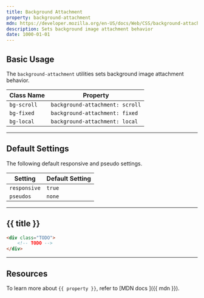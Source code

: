 ```yaml
---
title: Background Attachment
property: background-attachment
mdn: https://developer.mozilla.org/en-US/docs/Web/CSS/background-attachment
description: Sets background image attachment behavior
date: 1000-01-01
---
```


## Basic Usage

The `background-attachment` utilities sets background image attachment behavior.

| Class Name  | Property                        |
| ----------- | ------------------------------- |
| `bg-scroll` | `background-attachment: scroll` |
| `bg-fixed`  | `background-attachment: fixed`  |
| `bg-local`  | `background-attachment: local`  |

---

## Default Settings

The following default responsive and pseudo settings.

| Setting      | Default Setting |
| ------------ | --------------- |
| `responsive` | `true`          |
| `pseudos`    | `none`          |

---

## {{ title }}

<div class="bg-silver-200 p-20 h-256 radius-md flex flex-wrap align-content-center">
  <!-- ... -->
</div>

```html
<div class="TODO">
	<!-- TODO -->
</div>
```

---

## Resources

To learn more about `{{ property }}`, refer to [MDN docs <i class="far fa-external-link ml-6"></i>]({{ mdn }}).
